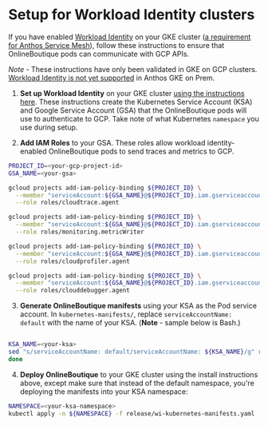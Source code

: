 # Setup for Workload Identity clusters

If you have enabled [Workload Identity](https://cloud.google.com/kubernetes-engine/docs/how-to/workload-identity) on your GKE cluster ([a requirement for Anthos Service Mesh](https://cloud.google.com/service-mesh/docs/gke-anthos-cli-new-cluster#requirements)), follow these instructions to ensure that OnlineBoutique pods can communicate with GCP APIs.

*Note* - These instructions have only been validated in GKE on GCP clusters. [Workload Identity is not yet supported](https://cloud.google.com/kubernetes-engine/docs/how-to/workload-identity#creating_a_relationship_between_ksas_and_gsas) in Anthos GKE on Prem.



1. **Set up Workload Identity** on your GKE cluster [using the instructions here](https://cloud.google.com/kubernetes-engine/docs/how-to/workload-identity#enable_on_new_cluster). These instructions create the Kubernetes Service Account (KSA) and Google Service Account (GSA) that the OnlineBoutique pods will use to authenticate to GCP. Take note of what Kubernetes `namespace` you use during setup.

2. **Add IAM Roles** to your GSA. These roles allow workload identity-enabled OnlineBoutique pods to send traces and metrics to GCP.

```bash
PROJECT_ID=<your-gcp-project-id>
GSA_NAME=<your-gsa>

gcloud projects add-iam-policy-binding ${PROJECT_ID} \
  --member "serviceAccount:${GSA_NAME}@${PROJECT_ID}.iam.gserviceaccount.com" \
  --role roles/cloudtrace.agent

gcloud projects add-iam-policy-binding ${PROJECT_ID} \
  --member "serviceAccount:${GSA_NAME}@${PROJECT_ID}.iam.gserviceaccount.com" \
  --role roles/monitoring.metricWriter

gcloud projects add-iam-policy-binding ${PROJECT_ID} \
  --member "serviceAccount:${GSA_NAME}@${PROJECT_ID}.iam.gserviceaccount.com" \
  --role roles/cloudprofiler.agent

gcloud projects add-iam-policy-binding ${PROJECT_ID} \
  --member "serviceAccount:${GSA_NAME}@${PROJECT_ID}.iam.gserviceaccount.com" \
  --role roles/clouddebugger.agent
```

3. **Generate OnlineBoutique manifests** using your KSA as the Pod service account. In `kubernetes-manifests/`, replace `serviceAccountName: default` with the name of your KSA. (**Note** - sample below is Bash.)

```bash

KSA_NAME=<your-ksa>
sed "s/serviceAccountName: default/serviceAccountName: ${KSA_NAME}/g" release/kubernetes-manifests.yaml > release/wi-kubernetes-manifests.yaml
done
```

4. **Deploy OnlineBoutique** to your GKE cluster using the install instructions above, except make sure that instead of the default namespace, you're deploying the manifests into your KSA namespace:

```bash
NAMESPACE=<your-ksa-namespace>
kubectl apply -n ${NAMESPACE} -f release/wi-kubernetes-manifests.yaml
```
